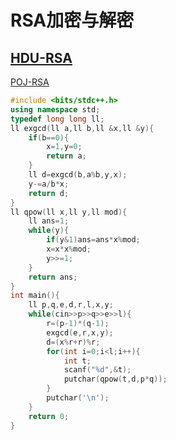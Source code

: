 # RSA加密与解密

## [HDU-RSA](http://acm.hdu.edu.cn/showproblem.php?pid=1211)
[POJ-RSA](http://poj.org/problem?id=2447)

```cpp
#include <bits/stdc++.h>
using namespace std;
typedef long long ll;
ll exgcd(ll a,ll b,ll &x,ll &y){
	if(b==0){
		x=1,y=0;
		return a;
	}
	ll d=exgcd(b,a%b,y,x);
	y-=a/b*x;
	return d;
}
ll qpow(ll x,ll y,ll mod){
	ll ans=1;
	while(y){
		if(y&1)ans=ans*x%mod;
		x=x*x%mod;
		y>>=1;
	}
	return ans;
}
int main(){
	ll p,q,e,d,r,l,x,y;
	while(cin>>p>>q>>e>>l){
		r=(p-1)*(q-1);
		exgcd(e,r,x,y);
		d=(x%r+r)%r;
		for(int i=0;i<l;i++){
			int t;
			scanf("%d",&t);
			putchar(qpow(t,d,p*q));
		}
		putchar('\n');
	}
	return 0;
}
```

